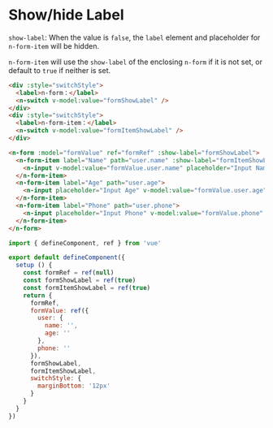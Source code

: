 # Show/hide Label

`show-label`: When the value is `false`, the `label` element and placeholder for `n-form-item` will be hidden.

`n-form-item` will use the `show-label` of the enclosing `n-form` if it is not set, or default to `true` if neither is set.

```html
<div :style="switchStyle">
  <label>n-form：</label>
  <n-switch v-model:value="formShowLabel" />
</div>
<div :style="switchStyle">
  <label>n-form-item：</label>
  <n-switch v-model:value="formItemShowLabel" />
</div>

<n-form :model="formValue" ref="formRef" :show-label="formShowLabel">
  <n-form-item label="Name" path="user.name" :show-label="formItemShowLabel">
    <n-input v-model:value="formValue.user.name" placeholder="Input Name" />
  </n-form-item>
  <n-form-item label="Age" path="user.age">
    <n-input placeholder="Input Age" v-model:value="formValue.user.age" />
  </n-form-item>
  <n-form-item label="Phone" path="user.phone">
    <n-input placeholder="Input Phone" v-model:value="formValue.phone" />
  </n-form-item>
</n-form>
```

```js
import { defineComponent, ref } from 'vue'

export default defineComponent({
  setup () {
    const formRef = ref(null)
    const formShowLabel = ref(true)
    const formItemShowLabel = ref(true)
    return {
      formRef,
      formValue: ref({
        user: {
          name: '',
          age: ''
        },
        phone: ''
      }),
      formShowLabel,
      formItemShowLabel,
      switchStyle: {
        marginBottom: '12px'
      }
    }
  }
})
```
